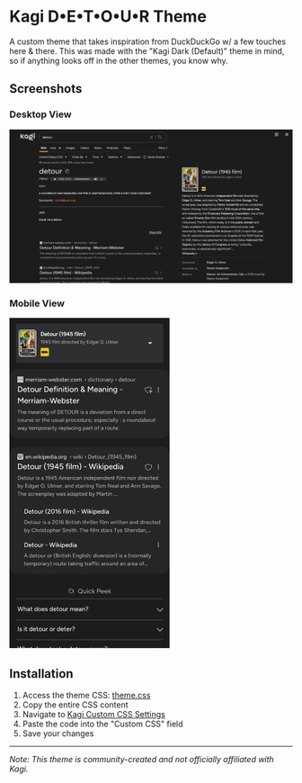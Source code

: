 # Kagi D•E•T•O•U•R Theme

A custom theme that takes inspiration from DuckDuckGo w/ a few touches here & there. This was made with the "Kagi Dark (Default)" theme in mind, so if anything looks off in the other themes, you know why.

## Screenshots

### Desktop View
<img src="https://github.com/Netri0/Kagi-Detour-Theme/blob/main/screenshots/Desktop.png" alt="Desktop">

### Mobile View
<img src="https://github.com/Netri0/Kagi-Detour-Theme/blob/main/screenshots/Mobile-Android.jpg" alt="Mobile Interface" width="285">

## Installation

1. Access the theme CSS: [theme.css](https://raw.githubusercontent.com/Netri0/Kagi-Detour-Theme/refs/heads/main/theme.css)
2. Copy the entire CSS content
3. Navigate to [Kagi Custom CSS Settings](https://kagi.com/settings?p=custom_css)
4. Paste the code into the "Custom CSS" field
5. Save your changes

---
*Note: This theme is community-created and not officially affiliated with Kagi.*
